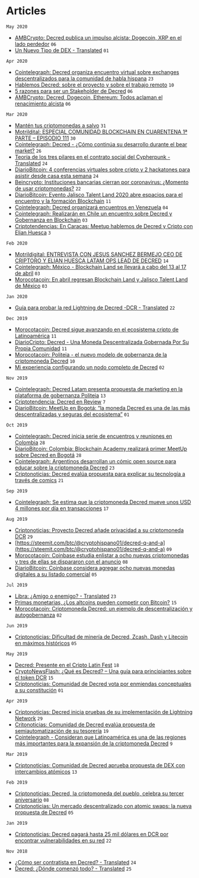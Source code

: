 # Articles

`May 2020`
- [AMBCrypto: Decred publica un impulso alcista; Dogecoin, XRP en el lado perdedor](https://es.ambcrypto.com/10k-llamadas-de-ethereum-negociadas-en-un-dia-el-mercado-de-opciones-preve-cambios) `06`
- [Un Nuevo Tipo de DEX - Translated](https://medium.com/decred-es/un-nuevo-tipo-de-dex-8d7b5f8681c9) `01`

`Apr 2020`
- [Cointelegraph: Decred organiza encuentro virtual sobre exchanges descentralizados para la comunidad de habla hispana](https://es.cointelegraph.com/news/decred-organizes-virtual-meeting-on-decentralized-exchanges-for-the-spanish-speaking-community) `23`
- [Hablemos Decred: sobre el proyecto y sobre el trabajo remoto](https://medium.com/decred-es/hablemos-decred-sobre-el-proyecto-y-sobre-el-trabajo-remoto-e5a2510364ae) `10`
- [5 razones para ser un Stakeholder de Decred](https://medium.com/decred-es/5-razones-para-ser-un-stakeholder-de-decred-f1085fe2b4b6) `06`
- [AMBCrypto: Decred, Dogecoin, Ethereum: Todos aclaman el renacimiento alcista](https://es.ambcrypto.com/decred-dogecoin-ethereum-todos-aclaman-el-renacimiento-alcista/) `06`

 `Mar 2020`
- [Mantén tus criptomonedas a salvo](https://medium.com/decred-es/mant%C3%A9n-tus-criptomonedas-a-salvo-9bc0d24c5107) `31`
- [Motrildital: ESPECIAL COMUNIDAD BLOCKCHAIN EN CUARENTENA 1ª PARTE – EPISODIO 111](https://motrildigital.com/especial-comunidad-blockchain-cuarentena-1a-parte-episodio-111/) `30`
- [Cointelegraph: Decred - ¿Cómo continúa su desarrollo durante el bear market?](https://es.cointelegraph.com/news/decred-how-does-your-development-continue-during-the-bear-market) `26`
- [Teoría de los tres pilares en el contrato social del Cypherpunk - Translated](https://medium.com/decred-es/teor%C3%ADa-de-los-tres-pilares-en-el-contrato-social-del-cypherpunk-40f569836b6a) `24`
- [DiarioBitcoin: 4 conferencias virtuales sobre cripto y 2 hackatones para asistir desde casa esta semana](https://www.diariobitcoin.com/4-conferencias-virtuales-sobre-cripto-y-2-hackatones-para-asistir-desde-casa-esta-semana/) `24`
- [Beincrypto: Instituciones bancarias cierran por coronavirus: ¿Momento de usar criptomonedas?](https://es.beincrypto.com/instituciones-bancarias-cierran-coronavirus-momento-usar-criptomonedas/) `22`
- [DiarioBitcoin: Evento Jalisco Talent Land 2020 abre espacios para el encuentro y la formación Blockchain](https://www.diariobitcoin.com/evento-jalisco-talent-land-2020-abre-espacios-para-el-encuentro-y-la-formacion-blockchain/) `11`
- [Cointelegraph: Decred organizará encuentros en Venezuela](https://es.cointelegraph.com/news/decred-will-organize-meetings-in-venezuela) `04`
- [Cointelegraph: Realizarán en Chile un encuentro sobre Decred y Gobernanza en Blockchain](https://es.cointelegraph.com/news/they-will-hold-a-meeting-on-decred-and-governance-in-blockchain-in-chile) `03`
- [Criptotendencias: En Caracas: Meetup hablemos de Decred y Cripto con Elian Huesca](https://www.criptotendencias.com/criptoeventos/en-caracas-meetup-hablemos-de-decred-y-cripto-con-elian-huesca/) `3`

`Feb 2020`
- [Motrildigital: ENTREVISTA CON JESUS SANCHEZ BERMEJO CEO DE CRIPTORO Y ELIAN HUESCA LATAM OPS LEAD DE DECRED](https://motrildigital.com/entrevista-jesus-sanchez-bermejo-ceo-criptoro-elian-huesca-latam-ops-lead-decred/) `14`
- [Cointelegraph: México - Blockchain Land se llevará a cabo del 13 al 17 de abril](https://es.cointelegraph.com/news/mexico-blockchain-land-to-be-held-april-13-17) `03`
- [Morocotacoin: En abril regresan Blockchain Land y Jalisco Talent Land de México](https://www.morocotacoin.com/2020/02/en-abril-regresan-blockchain-land-y-jalisco-talent-land-de-mexico/) `03`

 `Jan 2020`
- [Guía para probar la red Lightning de Decred -DCR - Translated](https://medium.com/decred-es/gu%C3%ADa-para-probar-el-lightning-network-de-decred-dcr-344cad6be20e) `22`

`Dec 2019`
- [Morocotacoin: Decred sigue avanzando en el ecosistema cripto de Latinoamérica](https://www.morocotacoin.com/2019/12/decred-sigue-avanzando-en-el-ecosistema-cripto-de-latinoamerica/) `11`
- [DiarioCripto: Decred - Una Moneda Descentralizada Gobernada Por Su Propia Comunidad](https://diariocripto.com/decred-una-moneda-descentralizada-gobernada-por-su-propia-comunidad/) `11`
- [Morocotacoin: Politeia - el nuevo modelo de gobernanza de la criptomoneda Decred](https://www.morocotacoin.com/2019/12/politeia-decred/) `10`
- [Mi experiencia configurando un nodo completo de Decred](https://medium.com/decred-es/mi-experiencia-configurando-un-nodo-completo-de-decred-d5321304bc48) `02`

`Nov 2019`
- [Cointelegraph: Decred Latam presenta propuesta de marketing en la plataforma de gobernanza Politeia](https://es.cointelegraph.com/news/decred-latam-presents-a-marketing-proposal-on-the-politeia-governance-platform) `13`
- [Criptotendencia: Decred en Review](https://criptotendencia.com/2019/11/07/decred-en-review/) `7`
- [DiarioBitcoin: MeetUp en Bogotá: “la moneda Decred es una de las más descentralizadas y seguras del ecosistema”](https://www.diariobitcoin.com/meetup-en-bogota-la-moneda-decred-es-una-de-las-mas-descentralizadas-y-seguras-del-ecosistema/) `01`

`Oct 2019`
- [Cointelegraph: Decred inicia serie de encuentros y reuniones en Colombia](https://es.cointelegraph.com/news/decred-starts-series-of-meetings-in-colombia) `28`
- [DiarioBitcoin: Colombia: Blockchain Academy realizará primer MeetUp sobre Decred en Bogotá](https://www.diariobitcoin.com/colombia-blockchain-academy-realizara-primer-meetup-sobre-decred-en-bogota/) `28`
- [Cointelegraph: Argentinos desarrollan un cómic open source para educar sobre la criptomoneda Decred](https://es.cointelegraph.com/news/argentines-develop-an-open-source-comic-to-educate-about-decred-cryptocurrency) `23`
- [Criptonoticias: Decred evalúa propuesta para explicar su tecnología a través de comics](https://www.criptonoticias.com/comunidad/decred-evalua-propuesta-explicar-tecnologia-comics/) `21`

`Sep 2019`
- [Cointelegraph: Se estima que la criptomoneda Decred mueve unos USD 4 millones por día en transacciones](https://es.cointelegraph.com/news/it-is-estimated-that-decred-cryptocurrency-moves-about-usd-4-million-per-day-in-transactions) `17`

`Aug 2019`
- [Criptonoticias: Proyecto Decred añade privacidad a su criptomoneda DCR](https://www.criptonoticias.com/tecnologia/decred-anade-privacidad-criptomoneda-dcr/) `29`
- [https://steemit.com/btc/@cryptohispano01/decred-q-and-a](https://steemit.com/btc/@cryptohispano01/decred-q-and-a) `09`
- [Morocotacoin: Coinbase estudia enlistar a ocho nuevas criptomonedas y tres de ellas se dispararon con el anuncio](https://www.morocotacoin.com/2019/08/coibase-criptomonedas/) `08`
- [DiarioBitcoin: Coinbase considera agregar ocho nuevas monedas digitales a su listado comercial](https://www.diariobitcoin.com/coinbase-considera-agregar-ocho-nuevas-monedas-digitales-a-su-listado-comercial/) `05`

`Jul 2019`
- [Libra: ¿Amigo o enemigo? - Translated](https://medium.com/decred-es/libra-amigo-o-enemigo-bc9933b7c517) `23`
- [Primas monetarias, ¿Los altcoins pueden competir con Bitcoin?](https://medium.com/decred-es/primas-monetarias-los-altcoins-pueden-competir-con-bitcoin-1debfcba1ae7) `15`
- [Morocotacoin: Criptomoneda Decred: un ejemplo de descentralización y autogobernanza](https://www.morocotacoin.com/2019/07/criptomoneda-decred) `02`

`Jun 2019`
- [Criptonoticias: Dificultad de minería de Decred, Zcash, Dash y Litecoin en máximos históricos](https://www.criptonoticias.com/mineria-bitcoin-criptomonedas/dificultad-mineria-decred-zcash-dash-litecoin-maximos/) `05`

`May 2019`
- [Decred: Presente en el Cripto Latin Fest](https://criptotendencia.com/2019/05/18/decred-presente-en-el-cripto-latin-fest/) `18`
- [CryptoNewsFlash: ¿Qué es Decred? – Una guía para principiantes sobre el token DCR](https://www.crypto-news-flash.com/es/que-es-decred-una-guia-para-principiantes-sobre-el-token-dcr/) `15`
- [Criptonoticias: Comunidad de Decred vota por enmiendas conceptuales a su constitución](https://www.criptonoticias.com/comunidad/comunidad-decred-enmiendas-conceptuales-constitucion/) `01`

`Apr 2019`
- [Criptonoticias: Decred inicia pruebas de su implementación de Lightning Network](https://www.criptonoticias.com/tecnologia/decred-inicia-pruebas-implementacion-lightning-network/) `29`
- [Critonoticias: Comunidad de Decred evalúa propuesta de semiautomatización de su tesorería](https://www.criptonoticias.com/tecnologia/comunidad-decred-evalua-propuesta-semiautomatizacion-tesoreria/) `19`
- [Cointelegraph - Consideran que Latinoamérica es una de las regiones más importantes para la expansión de la criptomoneda Decred](https://es.cointelegraph.com/news/they-consider-that-latin-america-is-one-of-the-most-important-regions-for-the-expansion-of-the-decred-cryptocurrency) `9`

`Mar 2019`
- [Criptonoticias: Comunidad de Decred aprueba propuesta de DEX con intercambios atómicos](https://www.criptonoticias.com/mercados/comunidad-decred-aprueba-propuresta-dex-atomic-swaps/) `13`

`Feb 2019`
- [Criptonoticias: Decred, la criptomoneda del pueblo, celebra su tercer aniversario](https://www.criptonoticias.com/comunidad/adopcion/decred-criptomoneda-celebra-tercer-aniversario/) `08`
- [Criptonoticias: Un mercado descentralizado con atomic swaps: la nueva propuesta de Decred](https://www.criptonoticias.com/tecnologia/mercado-descentralizado-atomic-swaps-nueva-propuesta-decred/) `05`


`Jan 2019`
- [Criptonoticias: Decred pagará hasta 25 mil dólares en DCR por encontrar vulnerabilidades en su red](https://www.criptonoticias.com/seguridad-bitcoin/decred-pagara-25-mil-dcr-vulnerabilidades-red/) `22`

`Nov 2018`
- [¿Cómo ser contratista en Decred? - Translated](https://medium.com/decred-es/c%C3%B3mo-ser-contratista-en-decred-d0f05386f799) `24`
- [Decred: ¿Dónde comenzó todo? - Translated](https://medium.com/decred-es/decred-d%C3%B3nde-comenz%C3%B3-todo-aaa49fed0091) `25`




